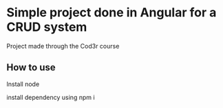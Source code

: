 # Simple project done in Angular for a CRUD system
  Project made through the Cod3r course

## How to use
Install node

install dependency using npm i
